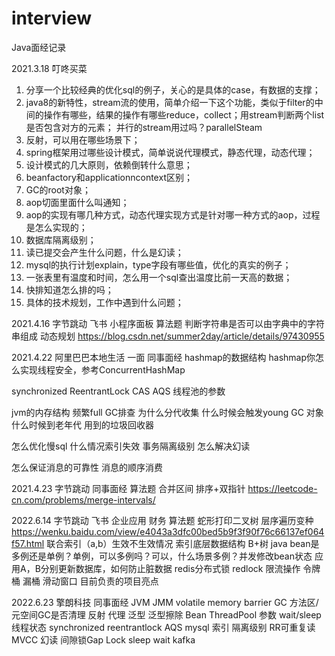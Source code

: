 # interview
Java面经记录

2021.3.18 叮咚买菜
1. 分享一个比较经典的优化sql的例子，关心的是具体的case，有数据的支撑；
2. java8的新特性，stream流的使用，简单介绍一下这个功能，类似于filter的中间的操作有哪些，结果的操作有哪些reduce，collect；用stream判断两个list是否包含对方的元素；
并行的stream用过吗？parallelSteam
3. 反射，可以用在哪些场景下；
4. spring框架用过哪些设计模式，简单说说代理模式，静态代理，动态代理；
5. 设计模式的几大原则，依赖倒转什么意思；
6. beanfactory和applicationncontext区别；
7. GC的root对象；
8. aop切面里面什么叫通知；
9. aop的实现有哪几种方式，动态代理实现方式是针对哪一种方式的aop，过程是怎么实现的；
10. 数据库隔离级别；
11. 读已提交会产生什么问题，什么是幻读；
12. mysql的执行计划explain，type字段有哪些值，优化的真实的例子；
13. 一张表里有温度和时间，怎么用一个sql查出温度比前一天高的数据；
14. 快排知道怎么排的吗；
15. 具体的技术规划，工作中遇到什么问题；


2021.4.16 字节跳动 飞书 小程序面板
算法题 判断字符串是否可以由字典中的字符串组成 动态规划 https://blog.csdn.net/summer2day/article/details/97430955


2021.4.22 阿里巴巴本地生活 一面 同事面经
hashmap的数据结构
hashmap你怎么实现线程安全，参考ConcurrentHashMap

synchronized  ReentrantLock
CAS  AQS
线程池的参数

jvm的内存结构
频繁full GC排查
为什么分代收集
什么时候会触发young GC
对象什么时候到老年代
用到的垃圾回收器

怎么优化慢sql
什么情况索引失效
事务隔离级别  怎么解决幻读

怎么保证消息的可靠性
消息的顺序消费


2021.4.23 字节跳动 同事面经
算法题 合并区间  排序+双指针 https://leetcode-cn.com/problems/merge-intervals/


2022.6.14 字节跳动 飞书 企业应用 财务
算法题 蛇形打印二叉树 层序遍历变种  https://wenku.baidu.com/view/e4043a3dfc00bed5b9f3f90f76c66137ef064f57.html
联合索引（a,b）生效不生效情况
索引底层数据结构 B+树
java bean是多例还是单例？单例，可以多例吗？可以，什么场景多例？并发修改bean状态
应用A，B分别更新数据库，如何防止脏数据  redis分布式锁 redlock 
限流操作 令牌桶 漏桶 滑动窗口
目前负责的项目亮点 


2022.6.23 擎朗科技 同事面经
JVM JMM volatile memory barrier
GC 方法区/元空间GC是否清理
反射 代理  泛型 泛型擦除 Bean
ThreadPool 参数 wait/sleep 线程状态
synchronized reentrantlock AQS
mysql 索引 隔离级别 RR可重复读 MVCC 幻读 间隙锁Gap Lock
sleep wait
kafka
